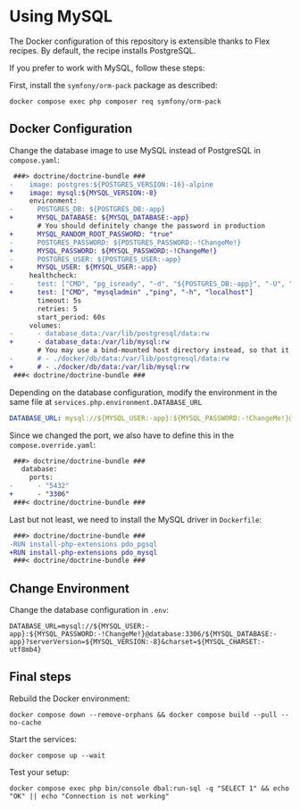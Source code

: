 # Using MySQL

The Docker configuration of this repository is extensible thanks to Flex recipes.
By default, the recipe installs PostgreSQL.

If you prefer to work with MySQL, follow these steps:

First, install the `symfony/orm-pack` package as described:

```console
docker compose exec php composer req symfony/orm-pack
```

## Docker Configuration

Change the database image to use MySQL instead of PostgreSQL in `compose.yaml`:

<!-- markdownlint-disable MD013 -->

```diff
 ###> doctrine/doctrine-bundle ###
-    image: postgres:${POSTGRES_VERSION:-16}-alpine
+    image: mysql:${MYSQL_VERSION:-8}
     environment:
-      POSTGRES_DB: ${POSTGRES_DB:-app}
+      MYSQL_DATABASE: ${MYSQL_DATABASE:-app}
       # You should definitely change the password in production
+      MYSQL_RANDOM_ROOT_PASSWORD: "true"
-      POSTGRES_PASSWORD: ${POSTGRES_PASSWORD:-!ChangeMe!}
+      MYSQL_PASSWORD: ${MYSQL_PASSWORD:-!ChangeMe!}
-      POSTGRES_USER: ${POSTGRES_USER:-app}
+      MYSQL_USER: ${MYSQL_USER:-app}
     healthcheck:
-      test: ["CMD", "pg_isready", "-d", "${POSTGRES_DB:-app}", "-U", "${POSTGRES_USER:-app}"]
+      test: ["CMD", "mysqladmin" ,"ping", "-h", "localhost"]
       timeout: 5s
       retries: 5
       start_period: 60s
     volumes:
-      - database_data:/var/lib/postgresql/data:rw
+      - database_data:/var/lib/mysql:rw
       # You may use a bind-mounted host directory instead, so that it is harder to accidentally remove the volume and lose all your data!
-      # - ./docker/db/data:/var/lib/postgresql/data:rw
+      # - ./docker/db/data:/var/lib/mysql:rw
 ###< doctrine/doctrine-bundle ###
```

<!-- markdownlint-enable MD013 -->

Depending on the database configuration,
modify the environment in the same file at `services.php.environment.DATABASE_URL`

```yaml
DATABASE_URL: mysql://${MYSQL_USER:-app}:${MYSQL_PASSWORD:-!ChangeMe!}@database:3306/${MYSQL_DATABASE:-app}?serverVersion=${MYSQL_VERSION:-8}&charset=${MYSQL_CHARSET:-utf8mb4}
```

Since we changed the port, we also have to define this in the `compose.override.yaml`:

```diff
 ###> doctrine/doctrine-bundle ###
   database:
     ports:
-      - "5432"
+      - "3306"
 ###< doctrine/doctrine-bundle ###
```

Last but not least, we need to install the MySQL driver in `Dockerfile`:

```diff
 ###> doctrine/doctrine-bundle ###
-RUN install-php-extensions pdo_pgsql
+RUN install-php-extensions pdo_mysql
 ###< doctrine/doctrine-bundle ###
```

## Change Environment

Change the database configuration in `.env`:

```dotenv
DATABASE_URL=mysql://${MYSQL_USER:-app}:${MYSQL_PASSWORD:-!ChangeMe!}@database:3306/${MYSQL_DATABASE:-app}?serverVersion=${MYSQL_VERSION:-8}&charset=${MYSQL_CHARSET:-utf8mb4}
```

## Final steps

Rebuild the Docker environment:

```console
docker compose down --remove-orphans && docker compose build --pull --no-cache
```

Start the services:

```console
docker compose up --wait
```

Test your setup:

<!-- markdownlint-disable MD013 -->

```console
docker compose exec php bin/console dbal:run-sql -q "SELECT 1" && echo "OK" || echo "Connection is not working"
```

<!-- markdownlint-enable MD013 -->
